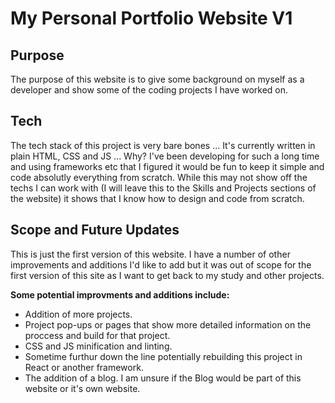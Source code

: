 # My Personal Portfolio Website V1

## Purpose
The purpose of this website is to give some background on myself as a developer and show some of the coding projects I have worked on.

## Tech
The tech stack of this project is very bare bones ... It's currently written in plain HTML, CSS and JS ... Why? I've been developing for such a long time and using frameworks etc that I figured it would be fun to keep it simple and code absolutly everything from scratch. While this may not show off the techs I can work with (I will leave this to the Skills and Projects sections of the website) it shows that I know how to design and code from scratch.

## Scope and Future Updates
This is just the first version of this website. I have a number of other improvements and additions I'd like to add but it was out of scope for the first version of this site as I want to get back to my study and other projects.

**Some potential improvments and additions include:**
- Addition of more projects.
- Project pop-ups or pages that show more detailed information on the proccess and build for that project.
- CSS and JS minification and linting.
- Sometime furthur down the line potentially rebuilding this project in React or another framework. 
- The addition of a blog. I am unsure if the Blog would be part of this website or it's own website. 